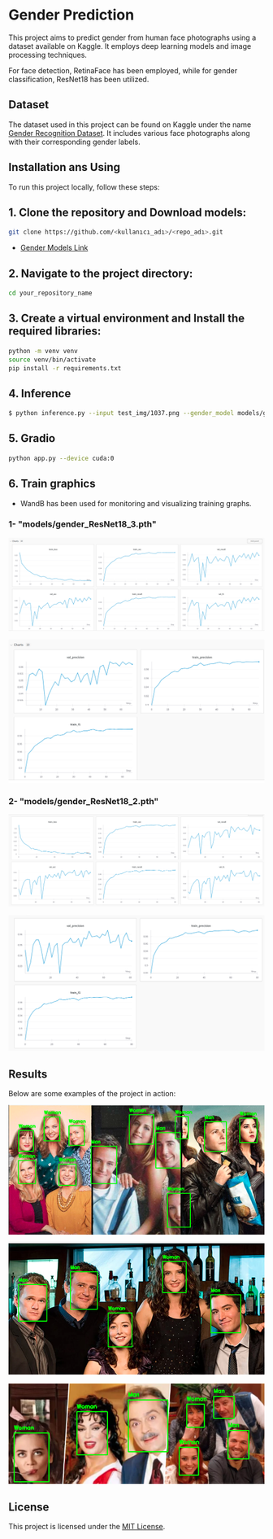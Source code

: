 # Gender Prediction

This project aims to predict gender from human face photographs using a dataset available on Kaggle. It employs deep learning models and image processing techniques.

For face detection, RetinaFace has been employed, while for gender classification, ResNet18 has been utilized.

## Dataset

The dataset used in this project can be found on Kaggle under the name [Gender Recognition Dataset](https://www.kaggle.com/datasets/rashikrahmanpritom/gender-recognition-dataset/data). It includes various face photographs along with their corresponding gender labels.

## Installation ans Using

To run this project locally, follow these steps:

## 1. Clone the repository and Download models:
```bash
git clone https://github.com/<kullanıcı_adı>/<repo_adı>.git
```
- [Gender Models Link](https://drive.google.com/drive/folders/1XanusRqS4VD_Jv5-ob7xegieg8LVNMdy?usp=sharing)

## 2. Navigate to the project directory:

```bash
cd your_repository_name
```

## 3. Create a virtual environment and Install the required libraries:
```bash
python -m venv venv
source venv/bin/activate  
pip install -r requirements.txt
```

## 4. Inference
```bash
$ python inference.py --input test_img/1037.png --gender_model models/gender_ResNet18_2.pth  --device cuda:0 
```

## 5. Gradio
```bash
python app.py --device cuda:0
```

## 6. Train graphics

- WandB has been used for monitoring and visualizing training graphs.

### 1- "models/gender_ResNet18_3.pth"
![Image 1](graphics/gender_Resnet18_3_0.png)

![Image 1](graphics/gender_Resnet18_3_1.png)


### 2- "models/gender_ResNet18_2.pth"

![Image 1](graphics/gender_Resnet18_2_0.png)

![Image 1](graphics/gender_Resnet18_2_1.png)






## Results

Below are some examples of the project in action:


![Image 1](test_img/test1.png)


![Image 2](test_img/test2.png)

 
![Image 3](test_img/test3.png)

## License

This project is licensed under the [MIT License](LICENSE).



